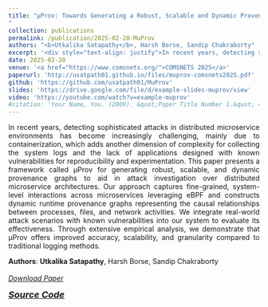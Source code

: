 ```yaml
---
title: "μProv: Towards Generating a Robust, Scalable and Dynamic Provenance Graph for Attack Investigation over Distributed Microservice Architecture
"
collection: publications
permalink: /publication/2025-02-20-MuProv
authors: "<b>Utkalika Satapathy</b>, Harsh Borse, Sandip Chakraborty"
excerpt: '<div style="text-align: justify">In recent years, detecting sophisticated attacks in distributed microservice environments has become increasingly challenging, mainly due to containerization, which adds another dimension of complexity for collecting the system logs and the lack of applications designed with known vulnerabilities for reproducibility and experimentation. This paper presents a framework called µProv for generating robust, scalable, and dynamic provenance graphs to aid in attack investigation over distributed microservice architectures. Our approach captures fine-grained, system-level interactions across microservices leveraging eBPF and constructs dynamic runtime provenance graphs representing the causal relationships between processes, files, and network activities. We integrate real-world attack scenarios with known vulnerabilities into our system to evaluate its effectiveness. Through extensive empirical analysis, we demonstrate that µProv offers improved accuracy, scalability, and granularity compared to traditional logging methods.</div>'
date: 2025-02-20
venue: '<a href="https://www.comsnets.org/">COMSNETS 2025</a>'
paperurl: 'http://usatpath01.github.io/files/muprov-comsnets2025.pdf'
github: 'https://github.com/usatpath01/MuProv'
slides: 'https://drive.google.com/file/d/example-slides-muprov/view'
video: 'https://youtube.com/watch?v=example-muprov'
#citation: 'Your Name, You. (2009). &quot;Paper Title Number 1.&quot; <i>Journal 1</i>. 1(1).'
---
```

<div style="text-align: justify">
In recent years, detecting sophisticated attacks in distributed microservice environments has become increasingly challenging, mainly due to containerization, which adds another dimension of complexity for collecting the system logs and the lack of applications designed with known vulnerabilities for reproducibility and experimentation. This paper presents a framework called µProv for generating robust, scalable, and dynamic provenance graphs to aid in attack investigation over distributed microservice architectures. Our approach captures fine-grained, system-level interactions across microservices leveraging eBPF and constructs dynamic runtime provenance graphs representing the causal relationships between processes, files, and network activities. We integrate real-world attack scenarios with known vulnerabilities into our system to evaluate its effectiveness. Through extensive empirical analysis, we demonstrate that µProv offers improved accuracy, scalability, and granularity compared to traditional logging methods.
</div>

<b>Authors</b>: <b>Utkalika Satapathy</b>, Harsh Borse, Sandip Chakraborty 
<br><br>
<a href="http://usatpath01.github.io/files/muprov-comsnets2025.pdf" target=_blank><i class="fas fa-file-download"> Download Paper</i></a>

<a href="https://github.com/usatpath01/MuProv" target=_blank><i class="fab fa-github-square" style="font-size:18px"> <b>Source Code</b></i></a>
<!--Recommended citation: Your Name, You. (2009). "Paper Title Number 1." <i>Journal 1</i>. 1(1).-->